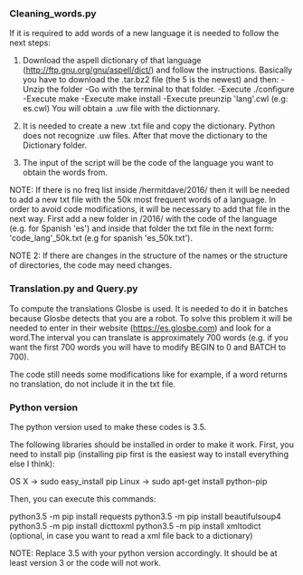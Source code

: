 ### Cleaning_words.py

If it is required to add words of a new language it is needed to follow the next steps:

1. Download the aspell dictionary of that language (http://ftp.gnu.org/gnu/aspell/dict/) and follow the instructions. Basically you have to download the .tar.bz2 file (the 5 is the newest) and then:
	-Unzip the folder
	-Go with the terminal to that folder.
	-Execute ./configure
	-Execute make
	-Execute make install
	-Execute preunzip 'lang'.cwl (e.g: es.cwl)
You will obtain a .uw file with the dictionnary.

2. It is needed to create a new .txt file and copy the dictionary. Python does not recognize .uw files. After that move the dictionary to the Dictionary folder.

3. The input of the script will be the code of the language you want to obtain the words from.

NOTE: If there is no freq list inside /hermitdave/2016/ then it will be needed to add a new txt file with the 50k most frequent words of a language. In order to avoid code modifications, it will be necessary to add that file in the next way. First add a new folder in /2016/ with the code of the language (e.g. for Spanish 'es') and inside that folder the txt file in the next form: 'code_lang'_50k.txt (e.g for spanish 'es_50k.txt').

NOTE 2: If there are changes in the structure of the names or the structure of directories, the code may need changes.


### Translation.py and Query.py

To compute the translations Glosbe is used. It is needed to do it in batches because Glosbe detects that you are a robot. To solve this problem it will be needed to enter in their website (https://es.glosbe.com) and look for a word.The interval you can translate is approximately 700 words (e.g. if you want the first 700 words you will have to modify BEGIN to 0 and BATCH to 700). 

The code still needs some modifications like for example, if a word returns no translation, do not include it in the txt file.



### Python version
The python version used to make these codes is 3.5.

The following libraries should be installed in order to make it work. 
First, you need to install pip (installing pip first is the easiest way to install everything else I think):

OS X -> sudo easy_install pip
Linux -> sudo apt-get install python-pip

Then, you can execute this commands:

python3.5 -m pip install requests
python3.5 -m pip install beautifulsoup4
python3.5 -m pip install dicttoxml
python3.5 -m pip install xmltodict (optional, in case you want to read a xml file back to a dictionary)

NOTE: Replace 3.5 with your python version accordingly. It should be at least version 3 or the code will not work.
